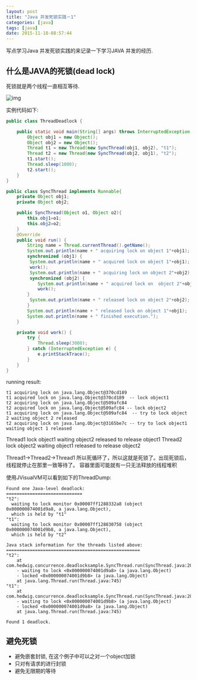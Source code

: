 ```yaml
---
layout: post
title: "Java 并发死锁实践－1"
categories: [java]
tags: [java]
date: 2015-11-18-08:57:44
---
```


 写点学习Java 并发死锁实践的来记录一下学习JAVA 并发的经历.

 ## 什么是JAVA的死锁(dead lock)
 死锁就是两个线程一直相互等待.

![img](http://incdn1.b0.upaiyun.com/2014/04/c9a8bba45f37b6dcfe1684867cb2a3e9-300x207.png)

实例代码如下:

```java
public class ThreadDeadlock {

    public static void main(String[] args) throws InterruptedException {
        Object obj1 = new Object();
        Object obj2 = new Object();
        Thread t1 = new Thread(new SyncThread(obj1, obj2), "t1");
        Thread t2 = new Thread(new SyncThread(obj2, obj1), "t2");
        t1.start();
        Thread.sleep(1000);
        t2.start();
    }
}

public class SyncThread implements Runnable{
    private Object obj1;
    private Object obj2;

    public SyncThread(Object o1, Object o2){
        this.obj1=o1;
        this.obj2=o2;
    }
    @Override
    public void run() {
        String name = Thread.currentThread().getName();
        System.out.println(name + " acquiring lock on object 1"+obj1);
        synchronized (obj1) {
         System.out.println(name + " acquired lock on object 1"+obj1);
         work();
         System.out.println(name + " acquiring lock on object 2"+obj2);
         synchronized (obj2) {
            System.out.println(name + " acquired lock on  object 2"+obj2);
            work();
        }
         System.out.println(name + " released lock on object 2"+obj2);
        }
        System.out.println(name + " released lock on object 1"+obj1);
        System.out.println(name + " finished execution.");
    }

    private void work() {
        try {
            Thread.sleep(3000);
        } catch (InterruptedException e) {
            e.printStackTrace();
        }
    }
}
```

running result:

```
t1 acquiring lock on java.lang.Object@370cd189
t1 acquired lock on java.lang.Object@370cd189  -- lock object1
t2 acquiring lock on java.lang.Object@509afc84
t2 acquired lock on java.lang.Object@509afc84 -- lock object2
t1 acquiring lock on java.lang.Object@509afc84  -- try to lock object 2 waiting object 2 released
t2 acquiring lock on java.lang.Object@3165be7c -- try to lock object1  waiting object 1 released

```

Thread1 lock object1 waiting object2 released to release object1
Thread2 lock object2 waiting object1 released to release object2

Thread1->Thread2->Thread1  所以死循环了，所以这就是死锁了。出现死锁后，线程就停止在那里一致等待了。
容器里面可能就有一只无法释放的线程堆积

使用JVisualVM可以看到如下的ThreadDump:

```
Found one Java-level deadlock:
=============================
"t2":
  waiting to lock monitor 0x00007ff1288332a8 (object 0x000000074001d9a8, a java.lang.Object),
  which is held by "t1"
"t1":
  waiting to lock monitor 0x00007ff128830758 (object 0x000000074001d9b8, a java.lang.Object),
  which is held by "t2"

Java stack information for the threads listed above:
===================================================
"t2":
	at com.hedwig.concurrence.deadlocksample.SyncThread.run(SyncThread.java:20)
	- waiting to lock <0x000000074001d9a8> (a java.lang.Object)
	- locked <0x000000074001d9b8> (a java.lang.Object)
	at java.lang.Thread.run(Thread.java:745)
"t1":
	at com.hedwig.concurrence.deadlocksample.SyncThread.run(SyncThread.java:20)
	- waiting to lock <0x000000074001d9b8> (a java.lang.Object)
	- locked <0x000000074001d9a8> (a java.lang.Object)
	at java.lang.Thread.run(Thread.java:745)

Found 1 deadlock.
```


## 避免死锁

- 避免嵌套封锁, 在这个例子中可以之对一个object加锁
- 只对有请求的进行封锁
- 避免无限期的等待
